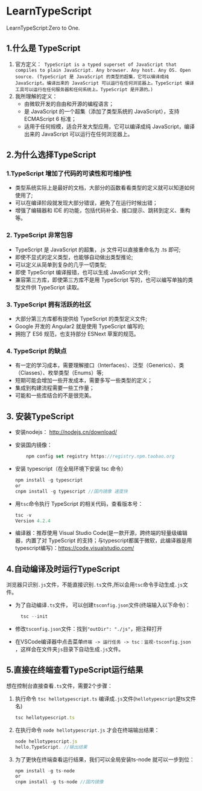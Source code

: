 <!--
 * @Descripttion: 
 * @Author: Andy chen
 * @version: 
 * @Date: 2021-04-28 16:12:32
 * @LastEditors: Andy chen
 * @LastEditTime: 2021-04-29 18:04:38
-->
# LearnTypeScript
LearnTypeScript:Zero to One.

## 1.什么是 TypeScript
1. 官方定义：` TypeScript is a typed superset of JavaScript that compiles to plain JavaScript. Any browser. Any host. Any OS. Open source. (TypeScript 是 JavaScript 的类型的超集，它可以编译成纯 JavaScript。编译出来的 JavaScript 可以运行在任何浏览器上。TypeScript 编译工具可以运行在任何服务器和任何系统上。TypeScript 是开源的。)`  
2. 我所理解的定义：
   -  由微软开发的自由和开源的编程语言；
   -  是 JavaScript 的一个超集（添加了类型系统的 JavaScript），支持 ECMAScript 6 标准；
   -  适用于任何规模，适合开发大型应用，它可以编译成纯 JavaScript，编译出来的 JavaScript 可以运行在任何浏览器上。
## 2.为什么选择TypeScript
### 1.TypeScript 增加了代码的可读性和可维护性
   - 类型系统实际上是最好的文档，大部分的函数看看类型的定义就可以知道如何使用了;
   - 可以在编译阶段就发现大部分错误，避免了在运行时候出错；
   - 增强了编辑器和 IDE 的功能，包括代码补全、接口提示、跳转到定义、重构等。
### 2. TypeScript 非常包容
   - TypeScript 是 JavaScript 的超集，.js 文件可以直接重命名为 .ts 即可;
   - 即使不显式的定义类型，也能够自动做出类型推论;
   - 可以定义从简单到复杂的几乎一切类型;
   - 即使 TypeScript 编译报错，也可以生成 JavaScript 文件;
   - 兼容第三方库，即使第三方库不是用 TypeScript 写的，也可以编写单独的类型文件供 TypeScript 读取。
### 3. TypeScript 拥有活跃的社区
   - 大部分第三方库都有提供给 TypeScript 的类型定义文件;
   - Google 开发的 Angular2 就是使用 TypeScript 编写的;
   -  拥抱了 ES6 规范，也支持部分 ESNext 草案的规范。
### 4. TypeScript 的缺点
   -  有一定的学习成本，需要理解接口（Interfaces）、泛型（Generics）、类（Classes）、枚举类型（Enums）等;
   -  短期可能会增加一些开发成本，需要多写一些类型的定义；
   -  集成到构建流程需要一些工作量；
   -  可能和一些库结合的不是很完美。
## 3. 安装TypeScript  
  - 安装nodejs： <http://nodejs.cn/download/>
  - 安装国内镜像： 
    ```javascript
        npm config set registry https://registry.npm.taobao.org
    ```
  - 安装 typescript（在全局环境下安装 tsc 命令） 
    ```javascript
    npm install -g typescript 
    or   
    cnpm install -g typescript //国内镜像 速度快
    ```
  - 用`tsc`命令执行 TypeScript 的相关代码，查看版本号：  
  
    ```javascript
    tsc -v
    Version 4.2.4 
    ```
  - 编译器：推荐使用 Visual Studio Code(是一款开源，跨终端的轻量级编辑器，内置了对 TypeScript 的支持；与typescript都属于微软，此编译器是用typescript编写)：<https://code.visualstudio.com/>  

## 4.自动编译及时运行TypeScript
浏览器只识别`.js`文件，不能直接识别`.ts`文件,所以会用`tsc`命令手动生成`.js`文件。
- 为了自动编译`.ts`文件， 可以创建`tsconfig.json`文件(终端输入以下命令)：  
  
  ```javascript
    tsc --init
  ```
- 修改`tsconfig.json`文件：找到` "outDir": "./js" `，把注释打开
- 在VSCode编译器中点击菜单`终端 -> 运行任务 -> tsc：监视-tsconfig.json` ，这样会在文件夹`js`目录下自动生成`.js`文件。  
## 5.直接在终端查看TypeScript运行结果
想在控制台直接查看`.ts`文件，需要2个步骤：  
1. 执行命令 `tsc hellotypescript.ts` 编译成`.js`文件(`hellotypescript`是ts文件名)
    ```javascript
    tsc hellotypescript.ts 
    ```
2. 在执行命令 `node hellotypescript.js` 才会在终端输出结果：
    ```javascript
    node hellotypescript.js
    hello,TypeScript. //输出结果
    ```
3. 为了更快在终端查看运行结果，我们可以全局安装ts-node 就可以一步到位：
   ```javascript
   npm install -g ts-node
   or
   cnpm install -g ts-node //国内镜像
   ```     


